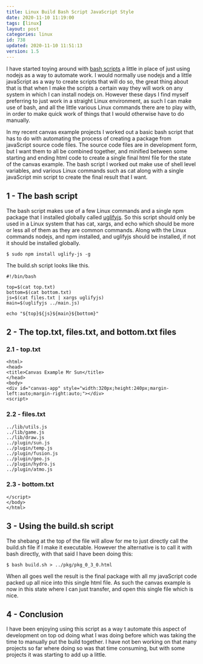 ```yaml
---
title: Linux Build Bash Script JavaScript Style
date: 2020-11-10 11:19:00
tags: [linux]
layout: post
categories: linux
id: 738
updated: 2020-11-10 11:51:13
version: 1.5
---
```


I have started toying around with [bash scripts](https://ryanstutorials.net/bash-scripting-tutorial/bash-script.php) a little in place of just using nodejs as a way to automate work. I would normally use nodejs and a little javaScript as a way to create scripts that will do so, the great thing about that is that when I make the scripts a certain way they will work on any system in which I can install nodejs on. However these days I find myself preferring to just work in a straight Linux environment, as such I can make use of bash, and all the little various Linux commands there are to play with, in order to make quick work of things that I would otherwise have to do manually.

In my recent canvas example projects I worked out a basic bash script that has to do with automating the process of creating a package from javaScript source code files. The source code files are in development form, but I want them to all be combined together, and minified between some starting and ending html code to create a single final html file for the state of the canvas example. The bash script I worked out make use of shell level variables, and various Linux commands such as cat along with a single javaScript min script to create the final result that I want.

<!-- more -->

## 1 - The bash script

The bash script makes use of a few Linux commands and a single npm package that I installed globally called [uglifyjs](https://www.npmjs.com/package/uglify-js). So this script should only be used in a Linux system that has cat, xargs, and echo which should be more or less all of them as they are common commands. Along with the Linux commands nodejs, and npm installed, and uglifyjs should be installed, if not it should be installed globally.

```
$ sudo npm install uglify-js -g
```

The build.sh script looks like this.

```
#!/bin/bash
 
top=$(cat top.txt)
bottom=$(cat bottom.txt)
js=$(cat files.txt | xargs uglifyjs)
main=$(uglifyjs ../main.js)
 
echo "${top}${js}${main}${bottom}"
```

## 2 - The top.txt, files.txt, and bottom.txt files

### 2.1 - top.txt

```
<html>
<head>
<title>Canvas Example Mr Sun</title>
</head>
<body>
<div id="canvas-app" style="width:320px;height:240px;margin-left:auto;margin-right:auto;"></div>
<script>
```

### 2.2 - files.txt

```
../lib/utils.js
../lib/game.js
../lib/draw.js
../plugin/sun.js
../plugin/temp.js
../plugin/fusion.js
../plugin/geo.js
../plugin/hydro.js
../plugin/atmo.js
```

### 2.3 - bottom.txt

```
</script>
</body>
</html>
```

## 3 - Using the build.sh script

The shebang at the top of the file will allow for me to just directly call the build.sh file if I make it executable. However the alternative is to call it with bash directly, with that said I have been doing this:

```
$ bash build.sh > ../pkg/pkg_0_3_0.html
```

When all goes well the result is the final package with all my javaScript code packed up all nice into this single html file. As such the canvas example is now in this state where I can just transfer, and open this single file which is nice.

## 4 - Conclusion

I have been enjoying using this script as a way t automate this aspect of development on top od doing what I was doing before which was taking the time to manually put the build together. I have not ben working on that many projects so far where doing so was that time consuming, but with some projects it was starting to add up a little.